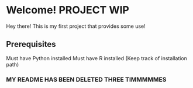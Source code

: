 # Welcome! **PROJECT WIP**
 
Hey there! This is my first project that provides some use!


## Prerequisites
Must have Python installed
Must have R installed (Keep track of installation path)

### MY README HAS BEEN DELETED THREE TIMMMMMES
